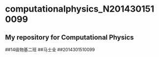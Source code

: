 # computationalphysics_N2014301510099
## My repository for Computational Physics
##14级物基二班
##马士全
##2014301510099

